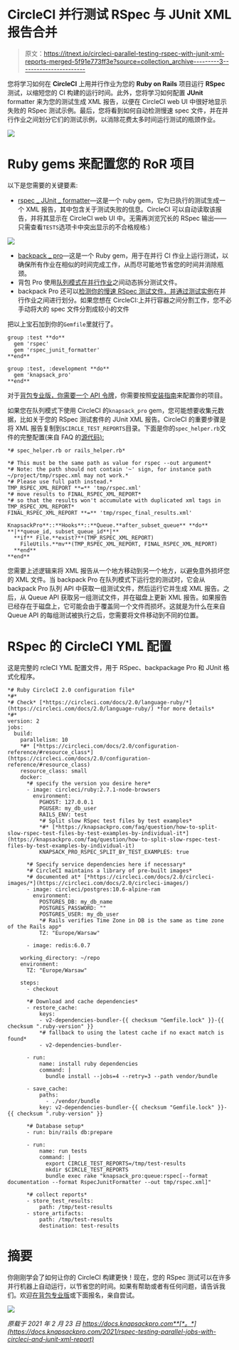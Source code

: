 # CircleCI 并行测试 RSpec 与 JUnit XML 报告合并

> 原文：<https://itnext.io/circleci-parallel-testing-rspec-with-junit-xml-reports-merged-5f91e773ff3e?source=collection_archive---------3----------------------->

您将学习如何在 **CircleCI** 上用并行作业为您的 **Ruby on Rails** 项目运行 **RSpec** 测试，以缩短您的 CI 构建的运行时间。此外，您将学习如何配置 **JUnit** formatter 来为您的测试生成 XML 报告，以便在 CircleCI web UI 中很好地显示失败的 RSpec 测试示例。最后，您将看到如何自动检测慢速 spec 文件，并在并行作业之间划分它们的测试示例，以消除花费太多时间运行测试的瓶颈作业。

![](img/c7b51b6027f60b865dd8cfe6ae1ca42e.png)

# Ruby gems 来配置您的 RoR 项目

以下是您需要的关键要素:

*   [rspec _ JUnit _ formatter](https://github.com/sj26/rspec_junit_formatter)—这是一个 ruby gem，它为已执行的测试生成一个 XML 报告，其中包含关于测试失败的信息。CircleCI 可以自动读取该报告，并将其显示在 CircleCI web UI 中。无需再浏览冗长的 RSpec 输出——只需查看`TESTS`选项卡中突出显示的不合格规格:)

![](img/87028f195192f4a74dd295e0e659a47d.png)

*   [backpack _ pro](https://knapsackpro.com/?utm_source=medium&utm_medium=blog_post&utm_campaign=rspec-testing-parallel-jobs-with-circleci-and-junit-xml-report)—这是一个 Ruby gem，用于在并行 CI 作业上运行测试，以确保所有作业在相似的时间完成工作，从而尽可能地节省您的时间并消除瓶颈。
*   背包 Pro 使用[队列模式在并行作业](https://docs.knapsackpro.com/2020/how-to-speed-up-ruby-and-javascript-tests-with-ci-parallelisation)之间动态拆分测试文件。
*   backpack Pro 还可以[检测你的慢速 RSpec 测试文件，并通过测试实例](https://knapsackpro.com/faq/question/how-to-split-slow-rspec-test-files-by-test-examples-by-individual-it?utm_source=medium&utm_medium=blog_post&utm_campaign=rspec-testing-parallel-jobs-with-circleci-and-junit-xml-report)在并行作业之间进行划分。如果您想在 CircleCI:上并行容器之间分割工作，您不必手动将大的 spec 文件分割成较小的文件

把以上宝石加到你的`Gemfile`里就行了。

```
group :test **do**
  gem 'rspec'
  gem 'rspec_junit_formatter'
**end**

group :test, :development **do**
  gem 'knapsack_pro'
**end**
```

对于[背包专业版，你需要一个 API 令牌](https://knapsackpro.com/?utm_source=medium&utm_medium=blog_post&utm_campaign=rspec-testing-parallel-jobs-with-circleci-and-junit-xml-report)，你需要按照[安装指南](https://docs.knapsackpro.com/knapsack_pro-ruby/guide/)来配置你的项目。

如果您在队列模式下使用 CircleCI 的`knapsack_pro` gem，您可能想要收集元数据，比如关于您的 RSpec 测试套件的 JUnit XML 报告。CircleCI 的重要步骤是将 XML 报告复制到`$CIRCLE_TEST_REPORTS`目录。下面是你的`spec_helper.rb`文件的完整配置(来自 FAQ 的[源代码):](https://knapsackpro.com/faq/question/how-to-use-junit-formatter?utm_source=medium&utm_medium=blog_post&utm_campaign=rspec-testing-parallel-jobs-with-circleci-and-junit-xml-report#how-to-use-junit-formatter-with-knapsack_pro-queue-mode)

```
*# spec_helper.rb or rails_helper.rb*

*# This must be the same path as value for rspec --out argument*
*# Note: the path should not contain '~' sign, for instance path ~/project/tmp/rspec.xml may not work.*
*# Please use full path instead.*
TMP_RSPEC_XML_REPORT **=** 'tmp/rspec.xml'
*# move results to FINAL_RSPEC_XML_REPORT*
*# so that the results won't accumulate with duplicated xml tags in TMP_RSPEC_XML_REPORT*
FINAL_RSPEC_XML_REPORT **=** 'tmp/rspec_final_results.xml'

KnapsackPro**::**Hooks**::**Queue.**after_subset_queue** **do** **|**queue_id, subset_queue_id**|**
  **if** File.**exist?**(TMP_RSPEC_XML_REPORT)
    FileUtils.**mv**(TMP_RSPEC_XML_REPORT, FINAL_RSPEC_XML_REPORT)
  **end**
**end**
```

您需要上述逻辑来将 XML 报告从一个地方移动到另一个地方，以避免意外损坏您的 XML 文件。当 backpack Pro 在队列模式下运行您的测试时，它会从 backpack Pro 队列 API 中获取一组测试文件，然后运行它并生成 XML 报告。之后，从 Queue API 获取另一组测试文件，并在磁盘上更新 XML 报告。如果报告已经存在于磁盘上，它可能会由于覆盖同一个文件而损坏。这就是为什么在来自 Queue API 的每组测试被执行之后，您需要将文件移动到不同的位置。

# RSpec 的 CircleCI YML 配置

这是完整的 rcleCI YML 配置文件，用于 RSpec、backpackage Pro 和 JUnit 格式化程序。

```
*# Ruby CircleCI 2.0 configuration file*
*#*
*# Check* [*https://circleci.com/docs/2.0/language-ruby/*](https://circleci.com/docs/2.0/language-ruby/) *for more details*
*#*
version: 2
jobs:
  build:
    parallelism: 10
    *#* [*https://circleci.com/docs/2.0/configuration-reference/#resource_class*](https://circleci.com/docs/2.0/configuration-reference/#resource_class)
    resource_class: small
    docker:
      *# specify the version you desire here*
      - image: circleci/ruby:2.7.1-node-browsers
        environment:
          PGHOST: 127.0.0.1
          PGUSER: my_db_user
          RAILS_ENV: test
          *# Split slow RSpec test files by test examples*
          *#* [*https://knapsackpro.com/faq/question/how-to-split-slow-rspec-test-files-by-test-examples-by-individual-it*](https://knapsackpro.com/faq/question/how-to-split-slow-rspec-test-files-by-test-examples-by-individual-it)
          KNAPSACK_PRO_RSPEC_SPLIT_BY_TEST_EXAMPLES: true

      *# Specify service dependencies here if necessary*
      *# CircleCI maintains a library of pre-built images*
      *# documented at* [*https://circleci.com/docs/2.0/circleci-images/*](https://circleci.com/docs/2.0/circleci-images/)
      - image: circleci/postgres:10.6-alpine-ram
        environment:
          POSTGRES_DB: my_db_name
          POSTGRES_PASSWORD: ""
          POSTGRES_USER: my_db_user
          *# Rails verifies Time Zone in DB is the same as time zone of the Rails app*
          TZ: "Europe/Warsaw"

      - image: redis:6.0.7

    working_directory: ~/repo
    environment:
      TZ: "Europe/Warsaw"

    steps:
      - checkout

      *# Download and cache dependencies*
      - restore_cache:
          keys:
          - v2-dependencies-bundler-{{ checksum "Gemfile.lock" }}-{{ checksum ".ruby-version" }}
          *# fallback to using the latest cache if no exact match is found*
          - v2-dependencies-bundler-

      - run:
          name: install ruby dependencies
          command: |
            bundle install --jobs=4 --retry=3 --path vendor/bundle

      - save_cache:
          paths:
            - ./vendor/bundle
          key: v2-dependencies-bundler-{{ checksum "Gemfile.lock" }}-{{ checksum ".ruby-version" }}

      *# Database setup*
      - run: bin/rails db:prepare

      - run:
          name: run tests
          command: |
            export CIRCLE_TEST_REPORTS=/tmp/test-results
            mkdir $CIRCLE_TEST_REPORTS
            bundle exec rake "knapsack_pro:queue:rspec[--format documentation --format RspecJunitFormatter --out tmp/rspec.xml]"

      *# collect reports*
      - store_test_results:
          path: /tmp/test-results
      - store_artifacts:
          path: /tmp/test-results
          destination: test-results
```

# 摘要

你刚刚学会了如何让你的 CircleCI 构建更快！现在，您的 RSpec 测试可以在许多并行机器上自动运行，以节省您的时间。如果有帮助或者有任何问题，请告诉我们。欢迎[在背包专业版](https://knapsackpro.com/?utm_source=medium&utm_medium=blog_post&utm_campaign=rspec-testing-parallel-jobs-with-circleci-and-junit-xml-report)或下面报名，亲自尝试。

![](img/eb71fbc49cd1ba62860bb2b183dff105.png)

*原载于 2021 年 2 月 23 日 https://docs.knapsackpro.com**[*。*](https://docs.knapsackpro.com/2021/rspec-testing-parallel-jobs-with-circleci-and-junit-xml-report)*
